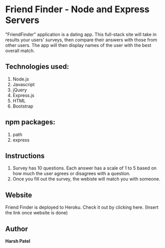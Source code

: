 # Friend Finder - Node and Express Servers

"FriendFinder" application is a dating app. This full-stack site will take in results your users' surveys, then compare their answers with those from other users. The app will then display names of the user with the best overall match.

## Technologies used:

1. Node.js
2. Javascript
3. jQuery
4. Express.js
5. HTML
6. Bootstrap

## npm packages: 

1. path
2. express


## Instructions

1. Survey has 10 questions. Each answer has a  scale of 1 to 5 based on how much the user agrees or disagrees with a question.
2. Once you fill out the survey, the webiste will match you with someone.


## Website

Friend Finder is deployed to Heroku. Check it out by clicking here. (Insert the link once website is done)



## Author
**Harsh Patel** 



